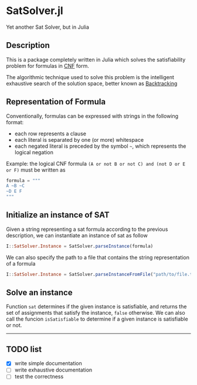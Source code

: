 # SatSolver.jl
Yet another Sat Solver, but in Julia

## Description
This is a package completely written in Julia which solves the satisfiability problem for formulas in [CNF](https://en.wikipedia.org/wiki/Conjunctive_normal_form) form.

The algorithmic technique used to solve this problem is the intelligent exhaustive search of the solution space, better known as [Backtracking](https://en.wikipedia.org/wiki/Backtracking)

## Representation of Formula
Conventionally, formulas can be expressed with strings in the following format:
- each row represents a clause
- each literal is separated by one (or more) whitespace
- each negated literal is preceded by the symbol ```~```, which represents the logical negation

Example: the logical CNF formula ```(A or not B or not C) and (not D or E or F)``` must be written as
``` Julia
formula = """
A ~B ~C
~D E F
"""
```

## Initialize an instance of SAT
Given a string representing a sat formula according to the previous description, we can instantiate an instance of sat as follow
``` Julia
I::SatSolver.Instance = SatSolver.parseInstance(formula)
```
We can also specify the path to a file that contains the string representation of a formula
``` Julia
I::SatSolver.Instance = SatSolver.parseInstanceFromFile("path/to/file.txt")
```

## Solve an instance
Function ```sat``` determines if the given instance is satisfiable, and returns the set of assignments that satisfy the instance, ```false``` otherwise.
We can also call the funcion ```isSatisfiable``` to determine if a given instance is satisfiable or not.

-----
## TODO list
- [x] write simple documentation
- [ ] write exhaustive documentation
- [ ] test the correctness
